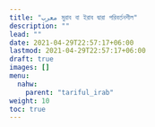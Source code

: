 ```yaml
---
title: "معرب মুরাব বা ইরাব দ্বারা পরিবর্তনশীল"
description: ""
lead: ""
date: 2021-04-29T22:57:17+06:00
lastmod: 2021-04-29T22:57:17+06:00
draft: true
images: []
menu: 
  nahw:
    parent: "tariful_irab"
weight: 10
toc: true
---
```



